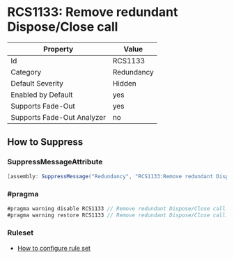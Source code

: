 # RCS1133: Remove redundant Dispose/Close call

Property | Value
--- | ---
Id|RCS1133
Category|Redundancy
Default Severity|Hidden
Enabled by Default|yes
Supports Fade\-Out|yes
Supports Fade\-Out Analyzer|no

## How to Suppress

### SuppressMessageAttribute

```csharp
[assembly: SuppressMessage("Redundancy", "RCS1133:Remove redundant Dispose/Close call.", Justification = "<Pending>")]
```

### \#pragma

```csharp
#pragma warning disable RCS1133 // Remove redundant Dispose/Close call.
#pragma warning restore RCS1133 // Remove redundant Dispose/Close call.
```

### Ruleset

* [How to configure rule set](../HowToConfigureAnalyzers.md)
